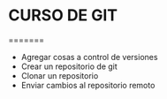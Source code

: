 # CURSO DE GIT
=======

* Agregar cosas a control de versiones
* Crear un repositorio de git
* Clonar un repositorio
* Enviar cambios al repositorio remoto
